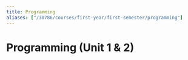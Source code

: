 ```yaml
---
title: Programming
aliases: ["/30786/courses/first-year/first-semester/programming"]
---
```


# Programming (Unit 1 & 2)